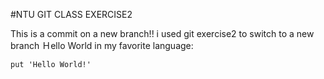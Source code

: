 #NTU GIT CLASS EXERCISE2

This is a commit on a new branch!! i used git exercise2 to switch to a new branch
Ｈello World in my favorite language:

```
put 'Hello World!'
```
